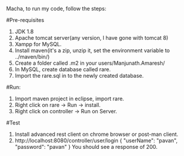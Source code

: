 Macha, to run my code, follow the steps:

#Pre-requisites

1. JDK 1.8
2. Apache tomcat server(any version, I have gone with tomcat 8)
3. Xampp for MySQL.
4. Install maven(it's a zip, unzip it, set the environment variable to ../maven/bin/)
5. Create a folder called .m2 in your users/Manjunath.Amaresh/
6. In MySQL, create database called rare.
7. Import the rare.sql in to the newly created database.

#Run:

1. Import maven project in eclipse, import rare.
2. Right click on rare -> Run -> install.
3. Right click on controller -> Run on Server.

#Test

1. Install advanced rest client on chrome browser or post-man client.
2. http://localhost:8080/controller/user/login
{
    "userName": "pavan",
    "password": "pavan"
}
You should see a response of 200. 